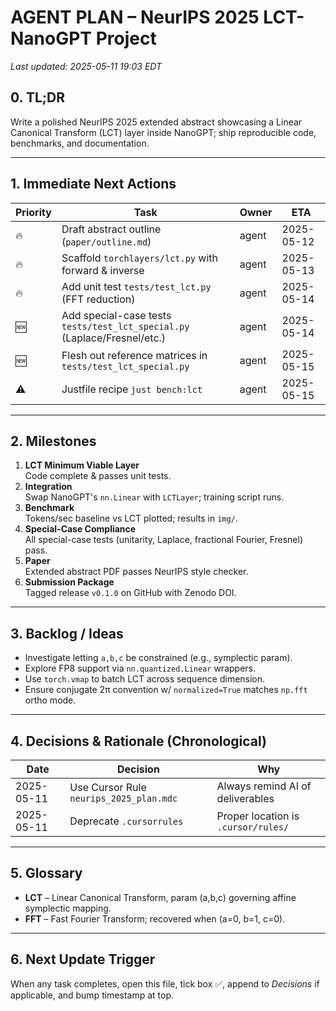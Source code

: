 # AGENT PLAN – NeurIPS 2025 LCT-NanoGPT Project

_Last updated: 2025-05-11 19:03 EDT_

## 0. TL;DR
Write a polished NeurIPS 2025 extended abstract showcasing a Linear Canonical Transform (LCT) layer inside NanoGPT; ship reproducible code, benchmarks, and documentation.

---

## 1. Immediate Next Actions

| Priority | Task                                                                      | Owner | ETA        |
| -------- | ------------------------------------------------------------------------- | ----- | ---------- |
| 🔥        | Draft abstract outline (`paper/outline.md`)                               | agent | 2025-05-12 |
| 🔥        | Scaffold `torchlayers/lct.py` with forward & inverse                      | agent | 2025-05-13 |
| 🔥        | Add unit test `tests/test_lct.py` (FFT reduction)                         | agent | 2025-05-14 |
| 🆕        | Add special-case tests `tests/test_lct_special.py` (Laplace/Fresnel/etc.) | agent | 2025-05-14 |
| 🆕        | Flesh out reference matrices in `tests/test_lct_special.py`               | agent | 2025-05-15 |
| ⚠️        | Justfile recipe `just bench:lct`                                          | agent | 2025-05-15 |

---

## 2. Milestones

1. **LCT Minimum Viable Layer**  
   Code complete & passes unit tests.
2. **Integration**  
   Swap NanoGPT's `nn.Linear` with `LCTLayer`; training script runs.
3. **Benchmark**  
   Tokens/sec baseline vs LCT plotted; results in `img/`.
4. **Special-Case Compliance**  
   All special-case tests (unitarity, Laplace, fractional Fourier, Fresnel) pass.
5. **Paper**  
   Extended abstract PDF passes NeurIPS style checker.
6. **Submission Package**  
   Tagged release `v0.1.0` on GitHub with Zenodo DOI.

---

## 3. Backlog / Ideas

* Investigate letting `a,b,c` be constrained (e.g., symplectic param).
* Explore FP8 support via `nn.quantized.Linear` wrappers.
* Use `torch.vmap` to batch LCT across sequence dimension.
* Ensure conjugate 2π convention w/ `normalized=True` matches `np.fft` ortho mode.

---

## 4. Decisions & Rationale (Chronological)

| Date       | Decision                                | Why                                 |
| ---------- | --------------------------------------- | ----------------------------------- |
| 2025-05-11 | Use Cursor Rule `neurips_2025_plan.mdc` | Always remind AI of deliverables    |
| 2025-05-11 | Deprecate `.cursorrules`                | Proper location is `.cursor/rules/` |

---

## 5. Glossary

* **LCT** – Linear Canonical Transform, param \(a,b,c\) governing affine symplectic mapping.
* **FFT** – Fast Fourier Transform; recovered when \(a=0, b=1, c=0\).

---

## 6. Next Update Trigger
When any task completes, open this file, tick box ✅, append to *Decisions* if applicable, and bump timestamp at top.
